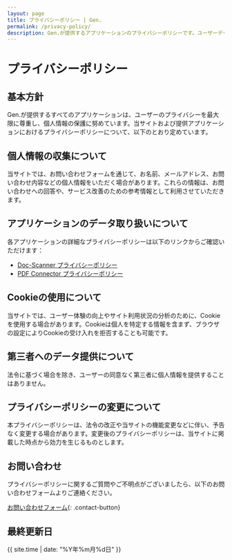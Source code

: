 ```yaml
---
layout: page
title: プライバシーポリシー | Gen.
permalink: /privacy-policy/
description: Gen.が提供するアプリケーションのプライバシーポリシーです。ユーザーデータの取り扱いについての方針を説明しています。
---
```


# プライバシーポリシー

## 基本方針

Gen.が提供するすべてのアプリケーションは、ユーザーのプライバシーを最大限に尊重し、個人情報の保護に努めています。当サイトおよび提供アプリケーションにおけるプライバシーポリシーについて、以下のとおり定めています。

## 個人情報の収集について

当サイトでは、お問い合わせフォームを通じて、お名前、メールアドレス、お問い合わせ内容などの個人情報をいただく場合があります。これらの情報は、お問い合わせへの回答や、サービス改善のための参考情報として利用させていただきます。

## アプリケーションのデータ取り扱いについて

各アプリケーションの詳細なプライバシーポリシーは以下のリンクからご確認いただけます：

- [Doc-Scanner プライバシーポリシー](/Doc-Scanner_privacy-policy/)
- [PDF Connector プライバシーポリシー](/PDF_connector_privacy-policy/)

## Cookieの使用について

当サイトでは、ユーザー体験の向上やサイト利用状況の分析のために、Cookieを使用する場合があります。Cookieは個人を特定する情報を含まず、ブラウザの設定によりCookieの受け入れを拒否することも可能です。

## 第三者へのデータ提供について

法令に基づく場合を除き、ユーザーの同意なく第三者に個人情報を提供することはありません。

## プライバシーポリシーの変更について

本プライバシーポリシーは、法令の改正や当サイトの機能変更などに伴い、予告なく変更する場合があります。変更後のプライバシーポリシーは、当サイトに掲載した時点から効力を生じるものとします。

## お問い合わせ

プライバシーポリシーに関するご質問やご不明点がございましたら、以下のお問い合わせフォームよりご連絡ください。

[お問い合わせフォーム](https://forms.gle/vqF9APC4MJY1sH676){: .contact-button}

## 最終更新日

{{ site.time | date: "%Y年%m月%d日" }}
